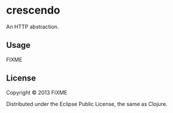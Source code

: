 # crescendo

An HTTP abstraction.

## Usage

FIXME

## License

Copyright © 2013 FIXME

Distributed under the Eclipse Public License, the same as Clojure.
